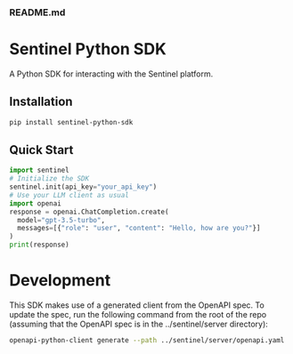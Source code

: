 ### README.md

# Sentinel Python SDK
A Python SDK for interacting with the Sentinel platform.

## Installation
```bash
pip install sentinel-python-sdk
```
  
## Quick Start
```python
import sentinel
# Initialize the SDK
sentinel.init(api_key="your_api_key")
# Use your LLM client as usual
import openai
response = openai.ChatCompletion.create(
  model="gpt-3.5-turbo",
  messages=[{"role": "user", "content": "Hello, how are you?"}]
)
print(response)
```

# Development 

This SDK makes use of a generated client from the OpenAPI spec. To update the spec, run the following command from the root of the repo (assuming that the OpenAPI spec is in the ../sentinel/server directory):

```bash
openapi-python-client generate --path ../sentinel/server/openapi.yaml  --output-path sentinel/api/generated --overwrite
```
